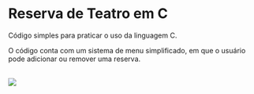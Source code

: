 <h1>Reserva de Teatro em C</h1>
<p>Código simples para praticar o uso da linguagem C.</p>
<p>O código conta com um sistema de menu simplificado, em que o usuário pode adicionar ou remover uma reserva.</p><br>
<img src="https://github.com/user-attachments/assets/e5f6a7c9-cf91-4b55-b217-627a4f809b63">
